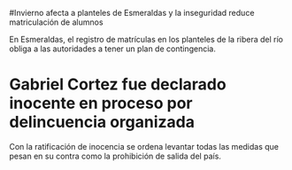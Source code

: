 #Invierno afecta a planteles de Esmeraldas y la inseguridad reduce matriculación de alumnos

En Esmeraldas, el registro de matrículas en los planteles de la ribera del río obliga a las autoridades a tener un plan de contingencia.

# Gabriel Cortez fue declarado inocente en proceso por delincuencia organizada

Con la ratificación de inocencia se ordena levantar todas las medidas que pesan en su contra como la prohibición de salida del país.
